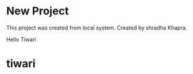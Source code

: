 # New Project

This project was created from local system.
Created by shradha Khapra.

Hello Tiwari
# tiwari